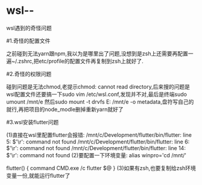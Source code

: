 # wsl--
wsl遇到的奇怪问题


#1.奇怪的配置文件

之前碰到无法yarn跟npm,我以为是哪里出了问题,没想到是zsh上还需要再配置一遍~/.zshrc,把etc/profile的配置文件再复制到zsh上就好了.


#2.奇怪的权限问题


碰到问题是无法chmod,老提示chmod: cannot read directory,后来搜的问题是wsl配置文件还要搞一下sudo vim /etc/wsl.conf,发现并不对,最后是终端sudo umount /mnt/e  然后sudo mount -t drvfs E: /mnt/e -o metadata,盘符写自己的就行,再把项目的node_modle删掉重新yarn就好了



#3.wsl安装flutter问题


(1)直接在wsl里配置flutter会报错:
/mnt/c/Development/flutter/bin/flutter: line 5: $'\r': command not found
/mnt/c/Development/flutter/bin/flutter: line 6: $'\r': command not found
/mnt/c/Development/flutter/bin/flutter: line 14: $'\r': command not found
(2)要配置一下环境变量:
alias winpro='cd /mnt/<DIRECTORY IN WINDOWS YOU WANT>'

flutter() {
    command CMD.exe /c flutter $@
}
(3)如果有zsh,也要复制给zsh环境变量一份,就能运行flutter了
